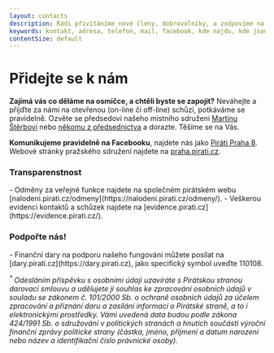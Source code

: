 ```yaml
---
layout: contacts
description: Rádi přivítáníme nové členy, dobrovolníky, a zodpovíme na dotazy. Jsme Piráti a jsme ootevření všem bez výjimky.
keywords: kontakt, adresa, telefon, mail, facebook, kde najdu, kde jsou
contentSize: default
---
```


<div class="o-section-header o-section-header--indented">
  <h1 class="t-h2-alt">Přidejte se k nám</h1>
</div>

**Zajímá vás co děláme na osmičce, a chtěli byste se zapojit?** Neváhejte a přijďte za námi na otevřenou (on-line či off-line) schůzi, potkáváme se pravidelně. Ozvěte se předsedovi našeho místního sdružení [Martinu Štěrbovi](/lide/martin-sterba) nebo [někomu z předsednictva](/lide) a dorazte. Těšíme se na Vás.  

**Komunikujeme pravidelně na Facebooku**, najdete nás jako [Piráti Praha 8](https://fb.com/piratipraha8). Webové stránky pražského sdružení najdete na [praha.pirati.cz](https://praha.pirati.cz/). 

<h3>Transparenstnost</h3>
- Odměny za veřejné funkce najdete na společném pirátském webu [nalodeni.pirati.cz/odmeny](https://nalodeni.pirati.cz/odmeny/).
- Veškerou evidenci kontaktů a schůzek najdete na [evidence.pirati.cz](https://evidence.pirati.cz/).

<h3>Podpořte nás!</h3>
- Finanční dary na podporu našeho fungování můžete posílat na [dary.pirati.cz](https://dary.pirati.cz), jako specifický symbol uveďte 110108.

*<sup>\*</sup> Odesláním příspěvku s osobními údaji uzavíráte s Pirátskou stranou darovací smlouvu a udělujete jí souhlas ke zpracování osobních údajů v souladu se zákonem č. 101/2000 Sb. o ochraně osobních údajů za účelem zpracování a přiznání daru a zasílání informací o Pirátské straně, a to i elektronickými prostředky. Vámi uvedená data budou podle zákona 424/1991 Sb. o sdružování v politických stranách a hnutích součástí výroční finanční zprávy politické strany (částka, jméno, příjmení a datum narození nebo název a identifikační číslo právnické osoby).*

